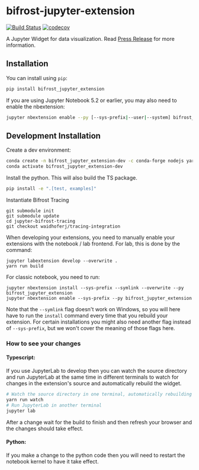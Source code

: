# bifrost-jupyter-extension

[![Build Status](https://travis-ci.org//bifrost-jupyter-extension.svg?branch=master)](https://travis-ci.org//bifrost_jupyter_extension)
[![codecov](https://codecov.io/gh//bifrost-jupyter-extension/branch/master/graph/badge.svg)](https://codecov.io/gh//bifrost-jupyter-extension)

A Jupyter Widget for data visualization.
Read [Press Release](./docs/PRESS_RELEASE.md) for more information.

## Installation

You can install using `pip`:

```bash
pip install bifrost_jupyter_extension
```

If you are using Jupyter Notebook 5.2 or earlier, you may also need to enable
the nbextension:

```bash
jupyter nbextension enable --py [--sys-prefix|--user|--system] bifrost_jupyter_extension
```

## Development Installation

Create a dev environment:

```bash
conda create -n bifrost_jupyter_extension-dev -c conda-forge nodejs yarn python jupyterlab
conda activate bifrost_jupyter_extension-dev
```

Install the python. This will also build the TS package.

```bash
pip install -e ".[test, examples]"
```

Instantiate Bifrost Tracing

```
git submodule init
git submodule update
cd jupyter-bifrost-tracing
git checkout waidhoferj/tracing-integration
```

When developing your extensions, you need to manually enable your extensions with the
notebook / lab frontend. For lab, this is done by the command:

```
jupyter labextension develop --overwrite .
yarn run build
```

For classic notebook, you need to run:

```
jupyter nbextension install --sys-prefix --symlink --overwrite --py bifrost_jupyter_extension
jupyter nbextension enable --sys-prefix --py bifrost_jupyter_extension
```

Note that the `--symlink` flag doesn't work on Windows, so you will here have to run
the `install` command every time that you rebuild your extension. For certain installations
you might also need another flag instead of `--sys-prefix`, but we won't cover the meaning
of those flags here.

### How to see your changes

#### Typescript:

If you use JupyterLab to develop then you can watch the source directory and run JupyterLab at the same time in different
terminals to watch for changes in the extension's source and automatically rebuild the widget.

```bash
# Watch the source directory in one terminal, automatically rebuilding when needed
yarn run watch
# Run JupyterLab in another terminal
jupyter lab
```

After a change wait for the build to finish and then refresh your browser and the changes should take effect.

#### Python:

If you make a change to the python code then you will need to restart the notebook kernel to have it take effect.
